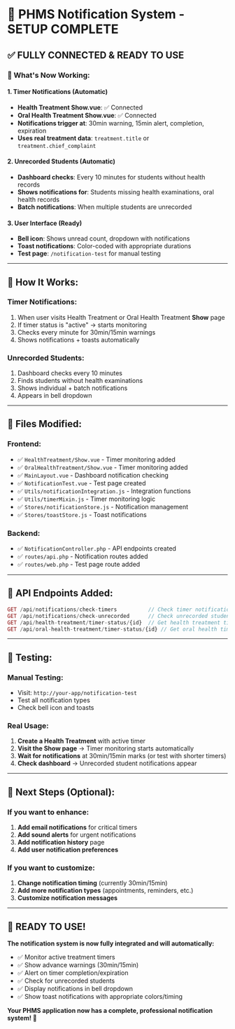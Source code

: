 # 🔔 PHMS Notification System - SETUP COMPLETE

## ✅ **FULLY CONNECTED & READY TO USE**

### **🎯 What's Now Working:**

#### **1. Timer Notifications (Automatic)**
- **Health Treatment Show.vue**: ✅ Connected
- **Oral Health Treatment Show.vue**: ✅ Connected
- **Notifications trigger at**: 30min warning, 15min alert, completion, expiration
- **Uses real treatment data**: `treatment.title` or `treatment.chief_complaint`

#### **2. Unrecorded Students (Automatic)**
- **Dashboard checks**: Every 10 minutes for students without health records
- **Shows notifications for**: Students missing health examinations, oral health records
- **Batch notifications**: When multiple students are unrecorded

#### **3. User Interface (Ready)**
- **Bell icon**: Shows unread count, dropdown with notifications
- **Toast notifications**: Color-coded with appropriate durations
- **Test page**: `/notification-test` for manual testing

---

## 🚀 **How It Works:**

### **Timer Notifications:**
1. When user visits Health Treatment or Oral Health Treatment **Show** page
2. If timer status is "active" → starts monitoring
3. Checks every minute for 30min/15min warnings
4. Shows notifications + toasts automatically

### **Unrecorded Students:**
1. Dashboard checks every 10 minutes
2. Finds students without health examinations
3. Shows individual + batch notifications
4. Appears in bell dropdown

---

## 🎯 **Files Modified:**

### **Frontend:**
- ✅ `HealthTreatment/Show.vue` - Timer monitoring added
- ✅ `OralHealthTreatment/Show.vue` - Timer monitoring added  
- ✅ `MainLayout.vue` - Dashboard notification checking
- ✅ `NotificationTest.vue` - Test page created
- ✅ `Utils/notificationIntegration.js` - Integration functions
- ✅ `Utils/timerMixin.js` - Timer monitoring logic
- ✅ `Stores/notificationStore.js` - Notification management
- ✅ `Stores/toastStore.js` - Toast notifications

### **Backend:**
- ✅ `NotificationController.php` - API endpoints created
- ✅ `routes/api.php` - Notification routes added
- ✅ `routes/web.php` - Test page route added

---

## 🎯 **API Endpoints Added:**

```php
GET /api/notifications/check-timers          // Check timer notifications
GET /api/notifications/check-unrecorded      // Check unrecorded students
GET /api/health-treatment/timer-status/{id}  // Get health treatment timer
GET /api/oral-health-treatment/timer-status/{id} // Get oral health timer
```

---

## 🎯 **Testing:**

### **Manual Testing:**
- Visit: `http://your-app/notification-test`
- Test all notification types
- Check bell icon and toasts

### **Real Usage:**
1. **Create a Health Treatment** with active timer
2. **Visit the Show page** → Timer monitoring starts automatically
3. **Wait for notifications** at 30min/15min marks (or test with shorter timers)
4. **Check dashboard** → Unrecorded student notifications appear

---

## 🎯 **Next Steps (Optional):**

### **If you want to enhance:**
1. **Add email notifications** for critical timers
2. **Add sound alerts** for urgent notifications  
3. **Add notification history** page
4. **Add user notification preferences**

### **If you want to customize:**
1. **Change notification timing** (currently 30min/15min)
2. **Add more notification types** (appointments, reminders, etc.)
3. **Customize notification messages**

---

## 🎉 **READY TO USE!**

**The notification system is now fully integrated and will automatically:**
- ✅ Monitor active treatment timers
- ✅ Show advance warnings (30min/15min)
- ✅ Alert on timer completion/expiration
- ✅ Check for unrecorded students
- ✅ Display notifications in bell dropdown
- ✅ Show toast notifications with appropriate colors/timing

**Your PHMS application now has a complete, professional notification system! 🚀**
